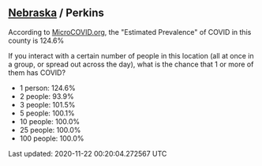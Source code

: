 
## [Nebraska](/united-states/nebraska) / Perkins

According to [MicroCOVID.org](http://microcovid.org),
the "Estimated Prevalence" of COVID in this county is 124.6%

If you interact with a certain number of people in this location
(all at once in a group, or spread out across the day), what is the chance that
1 or more of them has COVID?

- 1 person: 124.6%
- 2 people: 93.9%
- 3 people: 101.5%
- 5 people: 100.1%
- 10 people: 100.0%
- 25 people: 100.0%
- 100 people: 100.0%

Last updated: 2020-11-22 00:20:04.272567 UTC
